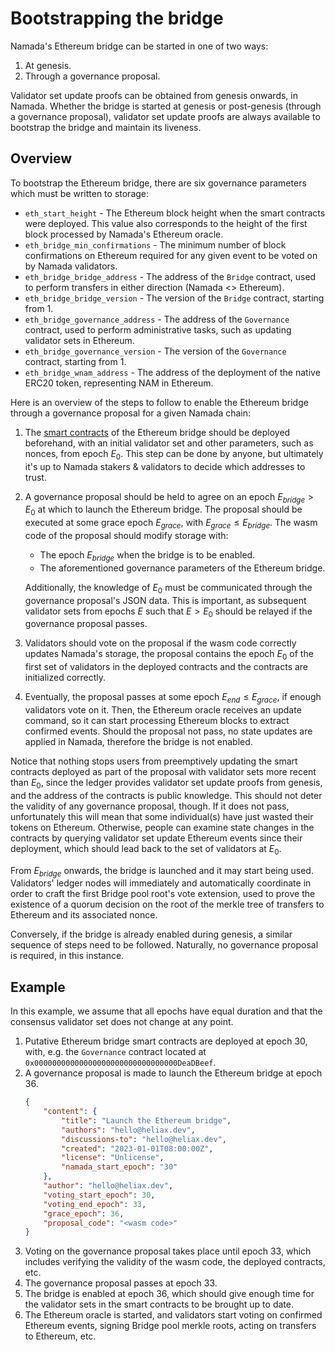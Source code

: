 # Bootstrapping the bridge

Namada's Ethereum bridge can be started in one of two ways:

1. At genesis.
2. Through a governance proposal.

Validator set update proofs can be obtained from genesis onwards, in Namada.
Whether the bridge is started at genesis or post-genesis (through a governance
proposal), validator set update proofs are always available to bootstrap the
bridge and maintain its liveness.

## Overview

To bootstrap the Ethereum bridge, there are six governance parameters which
must be written to storage:

- `eth_start_height` - The Ethereum block height when the smart contracts
  were deployed. This value also corresponds to the height of the first
  block processed by Namada's Ethereum oracle.
- `eth_bridge_min_confirmations` - The minimum number of block confirmations
  on Ethereum required for any given event to be voted on by Namada validators.
- `eth_bridge_bridge_address` - The address of the `Bridge` contract, used to
  perform transfers in either direction (Namada <> Ethereum).
- `eth_bridge_bridge_version` - The version of the `Bridge` contract, starting
  from 1.
- `eth_bridge_governance_address` - The address of the `Governance` contract,
  used to perform administrative tasks, such as updating validator sets in
  Ethereum.
- `eth_bridge_governance_version` - The version of the `Governance` contract,
  starting from 1.
- `eth_bridge_wnam_address` - The address of the deployment of the native
  ERC20 token, representing NAM in Ethereum.

Here is an overview of the steps to follow to enable the Ethereum bridge through a
governance proposal for a given Namada chain:

1. The [smart contracts](./ethereum_smart_contracts.md) of the Ethereum bridge
   should be deployed beforehand, with an initial validator set and other parameters,
   such as nonces, from epoch $E_0$. This step can be done by anyone, but ultimately
   it's up to Namada stakers & validators to decide which addresses to trust.
2. A governance proposal should be held to agree on an epoch $E_{bridge} > E_0$ at
   which to launch the Ethereum bridge. The proposal should be executed at some
   grace epoch $E_{grace}$, with $E_{grace} \le E_{bridge}$. The wasm code of
   the proposal should modify storage with:

    - The epoch $E_{bridge}$ when the bridge is to be enabled.
    - The aforementioned governance parameters of the Ethereum bridge.

   Additionally, the knowledge of $E_0$ must be communicated through the governance
   proposal's JSON data. This is important, as subsequent validator sets from epochs
   $E$ such that $E > E_0$ should be relayed if the governance proposal passes.
3. Validators should vote on the proposal if the wasm code correctly updates
   Namada's storage, the proposal contains the epoch $E_0$ of the first set of
   validators in the deployed contracts and the contracts are initialized correctly.
4. Eventually, the proposal passes at some epoch $E_{end} \le E_{grace}$, if enough
   validators vote on it. Then, the Ethereum oracle receives an update command, so it
   can start processing Ethereum blocks to extract confirmed events. Should the proposal
   not pass, no state updates are applied in Namada, therefore the bridge is not enabled.

Notice that nothing stops users from preemptively updating the smart contracts
deployed as part of the proposal with validator sets more recent than $E_0$, since
the ledger provides validator set update proofs from genesis, and the address of
the contracts is public knowledge. This should not deter the validity of any
governance proposal, though. If it does not pass, unfortunately this will mean
that some individual(s) have just wasted their tokens on Ethereum. Otherwise,
people can examine state changes in the contracts by querying validator set
update Ethereum events since their deployment, which should lead back to the
set of validators at $E_0$.

From $E_{bridge}$ onwards, the bridge is launched and it may start being used.
Validators' ledger nodes will immediately and automatically coordinate in order
to craft the first Bridge pool root's vote extension, used to prove the existence
of a quorum decision on the root of the merkle tree of transfers to Ethereum and
its associated nonce.

Conversely, if the bridge is already enabled during genesis, a similar sequence of
steps need to be followed. Naturally, no governance proposal is required, in this
instance.

## Example

In this example, we assume that all epochs have equal duration and that
the consensus validator set does not change at any point.

1. Putative Ethereum bridge smart contracts are deployed at epoch $30$, with, e.g.
   the `Governance` contract located at `0x00000000000000000000000000000000DeaDBeef`.
2. A governance proposal is made to launch the Ethereum bridge at epoch $36$.
    ```json
    {
        "content": {
            "title": "Launch the Ethereum bridge",
            "authors": "hello@heliax.dev",
            "discussions-to": "hello@heliax.dev",
            "created": "2023-01-01T08:00:00Z",
            "license": "Unlicense",
            "namada_start_epoch": "30"
        },
        "author": "hello@heliax.dev",
        "voting_start_epoch": 30,
        "voting_end_epoch": 33,
        "grace_epoch": 36,
        "proposal_code": "<wasm code>"
    }
    ```
3. Voting on the governance proposal takes place until epoch $33$,
   which includes verifying the validity of the wasm code, the
   deployed contracts, etc.
4. The governance proposal passes at epoch $33$.
5. The bridge is enabled at epoch $36$, which should give enough time for the
   validator sets in the smart contracts to be brought up to date.
6. The Ethereum oracle is started, and validators start voting on confirmed
   Ethereum events, signing Bridge pool merkle roots, acting on transfers
   to Ethereum, etc.
